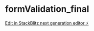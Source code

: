 # formValidation_final

[Edit in StackBlitz next generation editor ⚡️](https://stackblitz.com/~/github.com/farahlolah/formValidation_final)